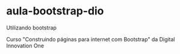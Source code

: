 # aula-bootstrap-dio
Utilizando bootstrap

Curso "Construindo páginas para internet com Bootstrap" da Digital Innovation One
